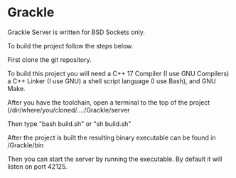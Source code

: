 # Grackle

Grackle Server is written for BSD Sockets only.

To build the project follow the steps below.

First clone the git repository.

To build this project you will need a C++ 17 Compiler (I use GNU Compilers) a C++ Linker (I use GNU) a shell script language (I use Bash), and GNU Make.

After you have the toolchain, open a terminal to the top of the project (/dir/where/you/cloned/..../Grackle/server

Then type "bash build.sh" or "sh build.sh"

After the project is built the resulting binary executable can be found in /Grackle/bin

Then you can start the server by running the executable. By default it will listen on port 42125.
